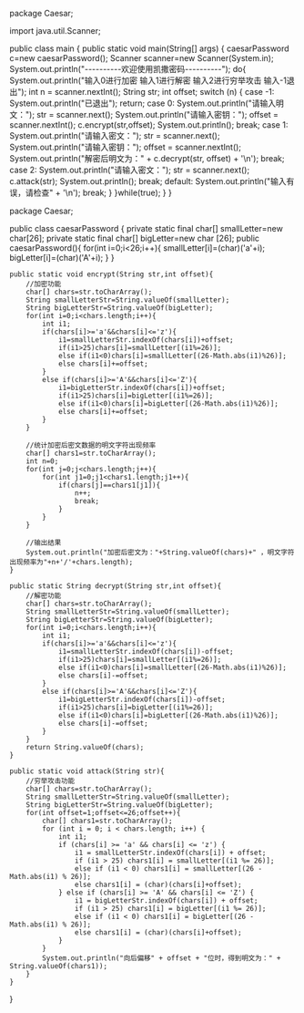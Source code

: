 package Caesar;

import java.util.Scanner;

public class main {
    public static void main(String[] args) {
        caesarPassword c=new caesarPassword();
        Scanner scanner=new Scanner(System.in);
        System.out.println("----------欢迎使用凯撒密码----------");
        do{
            System.out.println("输入0进行加密 输入1进行解密 输入2进行穷举攻击 输入-1退出");
            int n = scanner.nextInt();
            String str;
            int offset;
            switch (n) {
                case -1:
                    System.out.println("已退出");
                    return;
                case 0:
                    System.out.println("请输入明文：");
                    str = scanner.next();
                    System.out.println("请输入密钥：");
                    offset = scanner.nextInt();
                    c.encrypt(str,offset);
                    System.out.println();
                    break;
                case 1:
                    System.out.println("请输入密文：");
                    str = scanner.next();
                    System.out.println("请输入密钥：");
                    offset = scanner.nextInt();
                    System.out.println("解密后明文为：" + c.decrypt(str, offset) + '\n');
                    break;
                case 2:
                    System.out.println("请输入密文：");
                    str = scanner.next();
                    c.attack(str);
                    System.out.println();
                    break;
                default:
                    System.out.println("输入有误，请检查" + '\n');
                    break;
            }
        }while(true);
    }
}


package Caesar;

public class caesarPassword {
    private static final char[] smallLetter=new char[26];
    private static final char[] bigLetter=new char [26];
    public caesarPassword(){
        for(int i=0;i<26;i++){
            smallLetter[i]=(char)('a'+i);
            bigLetter[i]=(char)('A'+i);
        }
    }

    public static void encrypt(String str,int offset){
        //加密功能
        char[] chars=str.toCharArray();
        String smallLetterStr=String.valueOf(smallLetter);
        String bigLetterStr=String.valueOf(bigLetter);
        for(int i=0;i<chars.length;i++){
            int i1;
            if(chars[i]>='a'&&chars[i]<='z'){
                i1=smallLetterStr.indexOf(chars[i])+offset;
                if(i1>25)chars[i]=smallLetter[(i1%=26)];
                else if(i1<0)chars[i]=smallLetter[(26-Math.abs(i1)%26)];
                else chars[i]+=offset;
            }
            else if(chars[i]>='A'&&chars[i]<='Z'){
                i1=bigLetterStr.indexOf(chars[i])+offset;
                if(i1>25)chars[i]=bigLetter[(i1%=26)];
                else if(i1<0)chars[i]=bigLetter[(26-Math.abs(i1)%26)];
                else chars[i]+=offset;
            }
        }

        //统计加密后密文数据的明文字符出现频率
        char[] chars1=str.toCharArray();
        int n=0;
        for(int j=0;j<chars.length;j++){
            for(int j1=0;j1<chars1.length;j1++){
                if(chars[j]==chars1[j1]){
                    n++;
                    break;
                }
            }
        }

        //输出结果
        System.out.println("加密后密文为："+String.valueOf(chars)+" ，明文字符出现频率为"+n+'/'+chars.length);
    }

    public static String decrypt(String str,int offset){
        //解密功能
        char[] chars=str.toCharArray();
        String smallLetterStr=String.valueOf(smallLetter);
        String bigLetterStr=String.valueOf(bigLetter);
        for(int i=0;i<chars.length;i++){
            int i1;
            if(chars[i]>='a'&&chars[i]<='z'){
                i1=smallLetterStr.indexOf(chars[i])-offset;
                if(i1>25)chars[i]=smallLetter[(i1%=26)];
                else if(i1<0)chars[i]=smallLetter[(26-Math.abs(i1)%26)];
                else chars[i]-=offset;
            }
            else if(chars[i]>='A'&&chars[i]<='Z'){
                i1=bigLetterStr.indexOf(chars[i])-offset;
                if(i1>25)chars[i]=bigLetter[(i1%=26)];
                else if(i1<0)chars[i]=bigLetter[(26-Math.abs(i1)%26)];
                else chars[i]-=offset;
            }
        }
        return String.valueOf(chars);
    }

    public static void attack(String str){
        //穷举攻击功能
        char[] chars=str.toCharArray();
        String smallLetterStr=String.valueOf(smallLetter);
        String bigLetterStr=String.valueOf(bigLetter);
        for(int offset=1;offset<=26;offset++){
            char[] chars1=str.toCharArray();
            for (int i = 0; i < chars.length; i++) {
                int i1;
                if (chars[i] >= 'a' && chars[i] <= 'z') {
                    i1 = smallLetterStr.indexOf(chars[i]) + offset;
                    if (i1 > 25) chars1[i] = smallLetter[(i1 %= 26)];
                    else if (i1 < 0) chars1[i] = smallLetter[(26 - Math.abs(i1) % 26)];
                    else chars1[i] = (char)(chars[i]+offset);
                } else if (chars[i] >= 'A' && chars[i] <= 'Z') {
                    i1 = bigLetterStr.indexOf(chars[i]) + offset;
                    if (i1 > 25) chars1[i] = bigLetter[(i1 %= 26)];
                    else if (i1 < 0) chars1[i] = bigLetter[(26 - Math.abs(i1) % 26)];
                    else chars1[i] = (char)(chars[i]+offset);
                }
            }
            System.out.println("向后偏移" + offset + "位时，得到明文为：" + String.valueOf(chars1));
        }
    }
}

